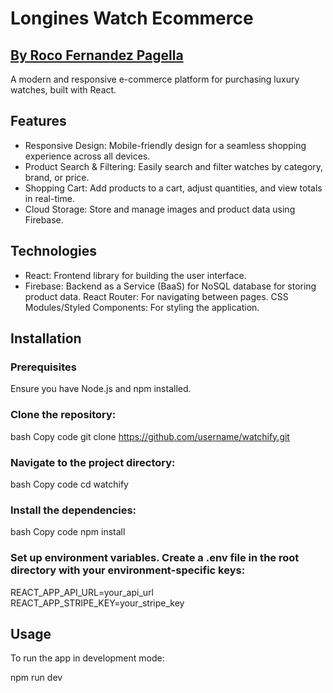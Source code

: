 # Longines Watch Ecommerce
## [By Roco Fernandez Pagella](https://roco-fernandez-p.web.app/)


A modern and responsive e-commerce platform for purchasing luxury watches, built with React.

## Features
- Responsive Design: Mobile-friendly design for a seamless shopping experience across all devices.
- Product Search & Filtering: Easily search and filter watches by category, brand, or price.
- Shopping Cart: Add products to a cart, adjust quantities, and view totals in real-time.
- Cloud Storage: Store and manage images and product data using Firebase.


## Technologies
- React: Frontend library for building the user interface.
- Firebase: Backend as a Service (BaaS) for NoSQL database for storing product data.
React Router: For navigating between pages.
CSS Modules/Styled Components: For styling the application.


## Installation
### Prerequisites
Ensure you have Node.js and npm installed.

### Clone the repository:

bash
Copy code
git clone https://github.com/username/watchify.git


### Navigate to the project directory:

bash
Copy code
cd watchify

### Install the dependencies:

bash
Copy code
npm install

### Set up environment variables. Create a .env file in the root directory with your environment-specific keys:

REACT_APP_API_URL=your_api_url
REACT_APP_STRIPE_KEY=your_stripe_key

## Usage
To run the app in development mode:

npm run dev